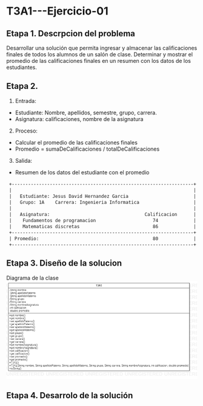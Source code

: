 # T3A1---Ejercicio-01

## Etapa 1. Descrpcion del problema
Desarrollar una solución que permita ingresar y almacenar las calificaciones finales de todos los alumnos de un salón de clase. 
 Determinar y mostrar el promedio de las calificaciones finales en un resumen con los datos de los estudiantes.

## Etapa 2.
1. Entrada:
 - Estudiante: Nombre, apellidos, semestre, grupo, carrera.
 - Asignatura: calificaciones, nombre de la asignatura
2. Proceso:
 - Calcular el promedio de las calificaciones finales
 - Promedio = sumaDeCalificaciones / totalDeCalificaciones
3. Salida:
 - Resumen de los datos del estudiante con el promedio 
~~~
 +-------------------------------------------------------------------+
 |                                                                   |
 |   Estudiante: Jesus David Hernandez Garcia                        |
 |   Grupo: 1A    Carrera: Ingenieria Informatica                    |
 |                                                                   |
 |   Asignatura:                                   Calificacion      |
 |    Fundamentos de programacion                     74             |
 |    Matematicas discretas                           86             |
 +-------------------------------------------------------------------+
 | Promedio:                                          80             |
 +-------------------------------------------------------------------+
~~~

## Etapa 3. Diseño de la solucion
Diagrama de la clase 
![](https://github.com/Jesus-David-Hernandez-Garcia/T3A1---Ejercicio-01/blob/main/T3A1.png)

## Etapa 4. Desarrolo de la solución

![]()
